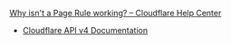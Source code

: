 [Why isn't a Page Rule working? – Cloudflare Help Center](https://support.cloudflare.com/hc/en-us/articles/200172356-Why-isn-t-a-Page-Rule-working-)


* [Cloudflare API v4 Documentation](https://api.cloudflare.com/#dns-records-for-a-zone-create-dns-record)